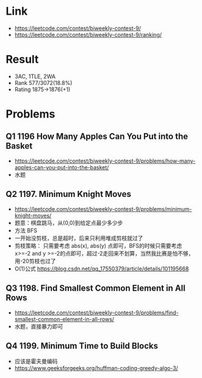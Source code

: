 # Link
- https://leetcode.com/contest/biweekly-contest-9/
- https://leetcode.com/contest/biweekly-contest-9/ranking/

# Result
- 3AC, 1TLE, 2WA
- Rank 577/3072(18.8%)
- Rating 1875->1876(+1)

# Problems
## Q1 1196 How Many Apples Can You Put into the Basket
- https://leetcode.com/contest/biweekly-contest-9/problems/how-many-apples-can-you-put-into-the-basket/
- 水题

## Q2 1197. Minimum Knight Moves
- https://leetcode.com/contest/biweekly-contest-9/problems/minimum-knight-moves/
- 题意：棋盘跳马，从(0,0)到给定点最少多少步
- 方法 BFS
- 一开始没剪枝，总是超时，后来只利用堆成剪枝就过了
- 剪枝策略： 只需要考虑 abs(x), abs(y) 点即可，BFS的时候只需要考虑 x>=-2 and y >=-2的点即可，超过-2走回来不划算，当然我比赛是怕不够，用-20剪枝也过了
- O(1)公式 https://blog.csdn.net/qq_17550379/article/details/101195668

## Q3 1198. Find Smallest Common Element in All Rows
- https://leetcode.com/contest/biweekly-contest-9/problems/find-smallest-common-element-in-all-rows/
- 水题，直接暴力即可

## Q4 1199. Minimum Time to Build Blocks
- 应该是霍夫曼编码
- https://www.geeksforgeeks.org/huffman-coding-greedy-algo-3/
